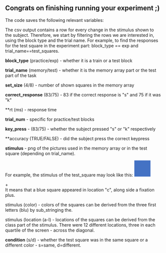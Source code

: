 <h2> Congrats on finishing running your experiment ;) </h2>

The code saves the following relevant variables:

The csv output contains a row for every change in the stimulus shown to the subject. Therefore, we start by filtering the rows we are interested in, using the block type and the trial name. For example, to find the responses for the test square in the experiment part: block_type == exp and trial_name==test_squares.

**block_type** (practice/exp) - whether it is a train or a test block 

**trial_name** (memory/test) - whether it is the memory array part or the test part of the task 

**set_size** (4/8) - number of shown squares in the memory array

**correct_response** (83/75) - 83 if the correct response is "s" and 75 if it was "k"

**rt (ms) - response time

**trial_num** - specific for practice/test blocks 

**key_press** - (83/75) - whether the subject pressed "s" or "k" respectively

**accuracy (TRUE/FALSE) - did the subject press the correct keypress 

**stimulus** - png of the pictures used in the memory array or in the test square (depending on trial_name). 

For example, the stimulus of the test_square may look like this: 
<img class='c' src=images/squares/blue.png><div class="fixation">+</div>
It means that a blue square appeared in location "c", along side a fixation plus.

stimulus (color) - colors of the squares can be derived from the three first letters (blu) by sub_stringing the.

stimulus (location (a-l) - locations of the squares can be derived from the class part of the stimulus. There were 12 different locations, three in each quartile of the screen - across the diagonal.

**condition** (s/d) - whether the test square was in the same square or a different color - s=same, d=different.
